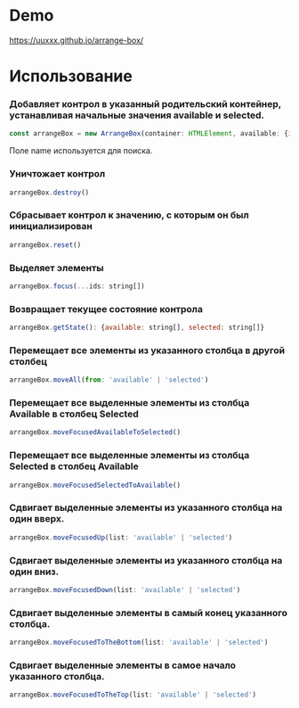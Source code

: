 # Demo 
https://uuxxx.github.io/arrange-box/

# Использование

### Добавляет контрол в указанный родительский контейнер, устанавливая начальные значения available и selected.
```JavaScript
const arrangeBox = new ArrangeBox(container: HTMLElement, available: {id: string; name: string; node: HTMLElement}[], selected: {id: string; name: string; node: HTMLElement}[]);
```
Поле name используется для поиска.

### Уничтожает контрол
```JavaScript
arrangeBox.destroy()
```

### Сбрасывает контрол к значению, с которым он был инициализирован
```JavaScript
arrangeBox.reset()
```

### Выделяет элементы
```JavaScript
arrangeBox.focus(...ids: string[])
```

### Возвращает текущее состояние контрола
```JavaScript
arrangeBox.getState(): {available: string[], selected: string[]}
```

### Перемещает все элементы из указанного столбца в другой столбец
```JavaScript
arrangeBox.moveAll(from: 'available' | 'selected')
```

### Перемещает все выделенные элементы из столбца Available в столбец Selected
```JavaScript
arrangeBox.moveFocusedAvailableToSelected()
```

### Перемещает все выделенные элементы из столбца Selected в столбец Available
```JavaScript
arrangeBox.moveFocusedSelectedToAvailable()
```

### Сдвигает выделенные элементы из указанного столбца на один вверх.
```JavaScript
arrangeBox.moveFocusedUp(list: 'available' | 'selected')
```

### Сдвигает выделенные элементы из указанного столбца на один вниз.
```JavaScript
arrangeBox.moveFocusedDown(list: 'available' | 'selected')
```

### Сдвигает выделенные элементы в самый конец указанного столбца.
```JavaScript
arrangeBox.moveFocusedToTheBottom(list: 'available' | 'selected')
```

### Сдвигает выделенные элементы в самое начало указанного столбца.
```JavaScript
arrangeBox.moveFocusedToTheTop(list: 'available' | 'selected')
```
